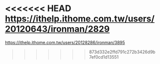 <<<<<<< HEAD
https://ithelp.ithome.com.tw/users/20120643/ironman/2829
=======
https://ithelp.ithome.com.tw/users/20128286/ironman/3895
>>>>>>> 873d332e2ffd791c272b3426d9b7ef0cd1d13551
